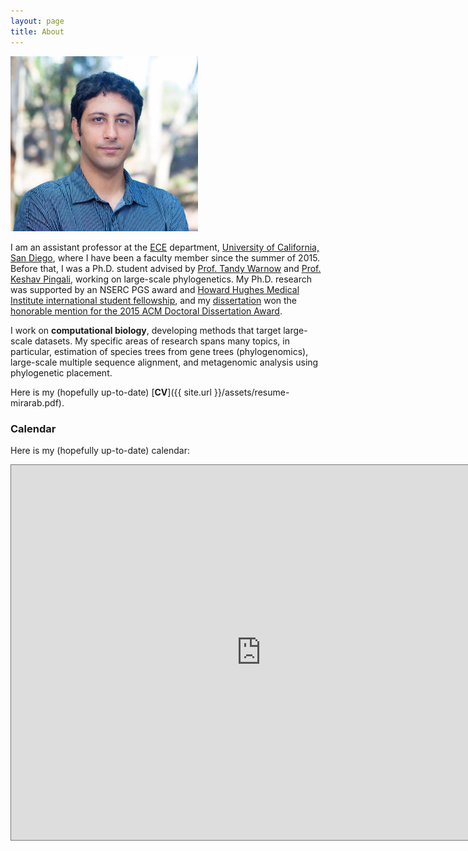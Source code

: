 ```yaml
---
layout: page
title: About
---
```


<img src="assets/02.jpg" width="300" alt="image" />

    
       
     
I am an assistant professor at the [ECE](http://ece.ucsd.edu) department, [University of California, San Diego](http://ucsd.edu), where I have been a faculty member since the summer of 2015. Before that, I was a Ph.D. student advised by [Prof. Tandy Warnow](http://tandy.cs.illinois.edu) and [Prof. Keshav Pingali](http://www.cs.utexas.edu/~pingali/), working on large-scale phylogenetics. My Ph.D. research was supported by an NSERC PGS award and [Howard Hughes Medical Institute international student fellowship](http://www.hhmi.org/news/20120725.html), 
and my [dissertation]() won the [honorable mention for the 2015 ACM Doctoral Dissertation Award](http://www.acm.org/awards/2015-doctoral-dissertation).

I work on **computational biology**, developing methods that target large-scale datasets. My specific areas of research spans many topics, in particular, estimation of species trees from gene trees (phylogenomics), large-scale multiple sequence alignment, and metagenomic analysis using phylogenetic placement. 

Here is my (hopefully up-to-date) [**CV**]({{ site.url }}/assets/resume-mirarab.pdf).


<h3 id="calendar">Calendar</h3>	

Here is my (hopefully up-to-date) calendar:

<iframe src="https://www.google.com/calendar/embed?height=600&amp;wkst=1&amp;bgcolor=%23FFFFFF&amp;src=smirarab%40gmail.com&amp;color=%232952A3&amp;src=en.usa%23holiday%40group.v.calendar.google.com&amp;color=%23125A12&amp;src=smirarabbaygi%40eng.ucsd.edu&amp;color=%13125C12&amp;ctz=America%2FLos_Angeles;" style=" border:solid 1px #777 " width="800" height="600" frameborder="1" scrolling="yes"></iframe>
